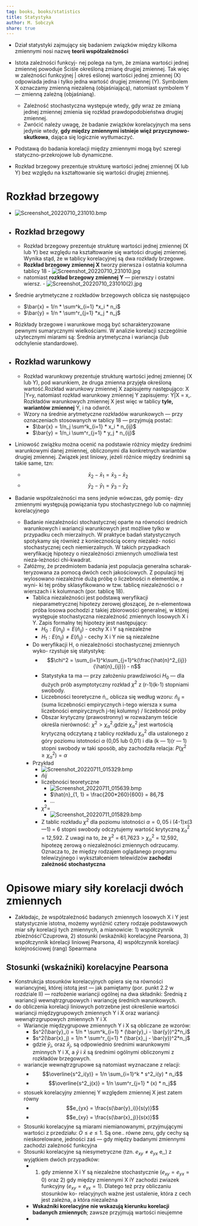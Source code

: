 ```yaml
---  
tag: books, books/statistics  
title: Statystyka  
author: M. Sobczyk  
share: true  
---  
```

  
- Dział statystyki zajmujący się badaniem związków między kilkoma zmiennymi nosi nazwę **teorii współzależności**  
  
- Istota zależności funkcyj- nej polega na tym, że zmiana wartości jednej zmiennej powoduje Ściśle określoną zmianę drugiej zmiennej. Tak więc w zależności funkcyjnej | okreś eślonej wartości jednej zmiennej (X) odpowiada jedna i tylko jedna wartość drugiej zmiennej (Y). Symbolem X oznaczamy zmienną niezaleną (objaśniającą), natomiast symbolem Y — zmienną zależną (objaśnianą).  
	- Zależność stochastyczna występuje wtedy, gdy wraz ze zmianą jednej zmiennej zmienia się rozkład prawdopodobieństwa drugiej zmiennej.  
	- Zwrócić należy uwagę, że badanie związków korelacyjnych ma sens jedynie wtedy, **gdy między zmiennymi istnieje więź przyczynowo-skutkowa**, dająca się logicznie wytłumaczyć.  
- Podstawą do badania korelacji między zmiennymi mogą być szeregi statyczno-przekrojowe lub dynamiczne.  
- Rozkład brzegowy prezentuje strukturę wartości jednej zmiennej (X lub Y) bez względu na kształtowanie się wartości drugiej zmiennej.  
  
# Rozkład brzegowy  
  
- ![Screenshot_20220710_231010.bmp](./images/Screenshot_20220710_231010.bmp)  
  
- ## Rozkład brzegowy  
	- Rozkład brzegowy prezentuje strukturę wartości jednej zmiennej (X lub Y) bez względu na kształtowanie się wartości drugiej zmiennej. Wynika stąd, że w tablicy korelacyjnej są dwa rozkłady brzegowe.  
	- **Rozkład brzegowy zmiennej X** tworzy pierwsza i ostatnia kolumna tablicy 18 - ![Screenshot_20220710_231010.jpg](./images/Screenshot_20220710_231010.jpg)  
	- natomiast **rozkład brzegowy zmiennej Y** — pierwszy i ostatni wiersz. - ![Screenshot_20220710_231010(2).jpg](Screenshot_20220710_231010(2).jpg)  
- Średnie arytmetyczne z rozkładów brzegowych oblicza się następująco  
	- $\bar{x} = 1/n * \sum^k_{i=1} *x_i * n_i$  
	- $\bar{y} = 1/n * \sum^r_{j=1} *x_j * n_j$  
- Rózkłady brzegowe i warunkowe mogą być scharakteryzowane pewnymi sumarycznymi wielkościami. W analizie korelacji szczególnie użytecznymi miarami są: Średnia arytmetyczna i wariancja (lub odchylenie standardowe).   
  
- ## Rozkład warunkowy  
	- Rozkład warunkowy prezentuje strukturę wartości jednej zmiennej (X lub Y), pod warunkiem, że druga zmienna przyjęła określoną wartość.Rozkład warunkowy zmiennej X zapisujemy następująco: X |Y=y, natomiast rozkład warunkowy zmiennej Y zapisujemy: Y|X = x,. Rozkładów warunkowych zmiennej X jest więc w tablicy **tyle, wariantów zmiennej** Y, i na odwrót.  
	- Wzory na średnie arytmetyczne rozkładów warunkowych — przy oznaczeniach stosowanych w tablicy 18 — przyjmują postać:  
		- $\bar{x} = 1/n_j \sum^k_{i=1} * x_i * n_{ij}$  
		- $\bar{y} = 1/n_i \sum^r_{j=1} * y_j * n_{ij}$  
  
- Liniowość zwiążku można ocenić na podstawie różnicy między średnimi warunkowymi danej zmiennej, obliczonymi dla konkretnych wariantów drugiej zmiennej. Związek jest liniowy, jeżeli różnice między średnimi są takie same, tzn:  
	- $$\bar{x}_2 - \bar{x}_1 = \bar{x}_3 - \bar{x}_2$$  
	- $$\bar{y}_2 - \bar{y}_1 = \bar{y}_3 - \bar{y}_2$$  
- Badanie współzależności ma sens jedynie wówczas, gdy pomię- dzy zmiennymi występują powiązania typu stochastycznego lub co najmniej korelacyjnego  
	- Badanie niezależności stochastycznej oparte na równości średnich warunkowych i wariancji warunkowych jest możliwe tylko w przypadku cech mierzalnych. W praktyce badań statystycznych spotykamy się również z koniecznością oceny niezależ- ności stochastycznej cech niemierzalnych. W takich przypadkach weryfikację hipotezy o niezależności zmiennych umożliwia test nieza-leżności chi-kwadrat.  
	- Załóżmy, że przedmiotem badania jest populacja generalna scharak- teryzowana za pomocą dwóch cech jakościowych. Z populacji tej wylosowano niezależnie dużą próbę o liczebności n elementów, a wyni- ki tej próby sklasyfikowano w tzw. tablicę niezależności o r wierszach i k kolumnach (por. tablicę 18).  
		- Tablica niezależności jest podstawą weryfikacji nieparametrycznej hipotezy zerowej głoszącej, że n-elementowa próba losowa pochodzi z takiej zbiorowości generalnej, w której występuje stochastyczna niezależność zmiennych losowych X i Y. Zapis formalny tej hipotezy jest następujący:  
			- $H_0: E(n_{ij}) = E(\hat{n}_{ij})$ - cechy X i Y są niezależne  
			- $H_1: E(n_{ij}) \neq E(\hat{n}_{ij})$ - cechy X i Y nie są niezależne  
		- Do weryfikacji H, o niezależności stochastycznej zmiennych wyko- rzystuje się statystykę:  
			- $$\chi^2 = \sum_{i=1}^k\sum_{j=1}^k(\frac{\hat{n}^2_{ij}}{\hat{n}_{ij}}) - n$$  
			- Statystyka ta ma — przy założeniu prawdziwości $H_0$ — dla dużych prób asymptotyczny rozkład $\chi^2$ z (r-1)(k-1) stopniami swobody.  
			- Liczebności teoretyczne ń,, oblicza się według wzoru: $\hat{n}_{ij}$ = (suma liczebności empirycznych i-tego wiersza x suma liczebności empirycznych j-tej kolumny) / liczebność próby  
			- Obszar krytyczny (prawostronny) w rozważanym teście określa nierówność: $\chi^2 > \chi^2_\alpha$.gdzie $\chi^2_\alpha$ jest wartością krytyczną odczytaną z tablicy rozkładu $\chi^2_\alpha$ dla ustalonego z góry poziomu istotności $\alpha$ (0,05 lub 0,01) i dla (k — 1)(r — 1) stopni swobody w taki sposób, aby zachodziła relacja: $P(\chi^2 \geq \chi^2_\alpha) = \alpha$  
		- Przykład  
			- ![Screenshot_20220711_015329.bmp](./images/Screenshot_20220711_015329.bmp)  
			- $\hat{n}{ij}$  
			- liczebności teoretyczne  
				- ![Screenshot_20220711_015639.bmp](./images/Screenshot_20220711_015639.bmp)  
				- $\hat{n}_{1, 1} = \frac{200*260}{600} = 86,7$  
				- ...  
			- $\chi^2=$  
				- ![Screenshot_20220711_015829.bmp](./images/Screenshot_20220711_015829.bmp)  
			- Z tablic rozkładu $\chi^2$ dla poziomu istotności $\alpha = 0,05$ i (4-1)x(3—1) = 6 stopni swobody odczytujemy wartość krytyczną $\chi^2_\alpha$ = 12,592. Z uwagi na to, że $\chi^2$ = 61,7623 > $\chi^2_\alpha$ = 12,592, hipotezę zerową o niezależności zmiennych odrzucamy. Oznacza to, że między rodzajem oglądanego programu telewizyjnego i wykształceniem telewidzów **zachodzi zależność stochastyczna**  
  
# Opisowe miary siły korelacji dwóch zmiennych  
  
- Zakładajc, że współzależność badanych zmiennych losowych X i Y jest statystycznie istotna, możemy wyróżnić cztery rodzaje podstawowych miar siły korelacji tych zmiennych, a mianowicie: 1) współczynnik zbieżnóści'Czuprowa, 2) stosunki (wskaźniki) korelacyjne Pearsona, 3) współczynnik kórelacji liniowej Pearsona, 4) współczynnik korelacji kolejnościowej (rang) Spearmana  
  
## Stosunki (wskaźniki) korelacyjne Pearsona  
  
- Konstrukcja stosunków korelacyjnych opiera się na równości wariancyjnej, której istotą jest — jak pamiętamy (por. punkt 2.2 w rozdziale II) — rozłożenie wariancji ogólnej na dwa składniki: Średnią z wariancji wewnątrzgrupowych i wariancję średnich warunkowych.  
- do obliczenia korelacji liniowych potrzebne jest określenie wartości wariancji międzygrupowych zmiennych Y i X oraz wariancji wewnątrzgrupowych zmiennych Y i X  
	- Wariancje międzygrupowe zmiennych Y i X są obliczane ze wzorów:  
		- $s^2(\bar{y}_i) = 1/n * \sum^k_{i=1} * (\bar{y}_i - \bar{y})^2*n_i$  
		- $s^2(\bar{x}_j) = 1/n * \sum^r_{j=1} * (\bar{x}_j - \bar{y})^2*n_j$  
		- gdzie $\bar{y}_i$, oraz $\bar{x}_j$, są odpowiednio średnimi warunkowymi zminnych Y i X, a $\bar{y}$ i $\bar{x}$ są średnimi ogólnymi obliczonymi z rozkładów brzegowych.  
	- wariancje wewnątrzgrupowe są natomiast wyznaczane z relacji:  
		- $$\overline{s^2_i(y)} = 1/n \sum_{i=1}^k * s^2_i(y) * n_i$$  
		- $$\overline{s^2_j(x)} = 1/n \sum^r_{j=1} * (x) * n_j$$  
	- stosuek korelacyjny zmiennej Y względem zmiennej X jest zatem równy  
		- $$e_{yx} = \frac{s(\bar{y}_i)}{s(y)}$$  
		- $$e_{xy} = \frac{s(\bar{x}_j)}{s(x)}$$  
	- Stosunki korelacyjne są miarami niemianowanymi, przyjmującymi wartości z przedziału: $O \leq e \leq 1$. Są one.. równe zeru, gdy cechy są nieskorelowane, jedności zaś — gdy między badanymi zmiennymi zachodzi zależność funkcyjna  
	- Stosunki korelacyjne są niesymetryczne (tzn. $e_{xy} \neq e_{yx}$  e,,) z wyjątkiem dwóch przypadków:   
		- 1) gdy zmienne X i Y są niezależne stochastycznie ($e_{xy} = e_{yx} = 0$) oraz 2) gdy między zmiennymi X iY zachodzi zwiazek funkcyjny ($e_{xy} = e_{yx} = 1$). Dlatego też przy obliczaniu stosunków ko- relacyjnych ważne jest ustalenie, która z cech jest zależna, a która niezależna  
		- **Wskaźniki korelacyjne nie wskazują kierunku korelacji badanych zmiennych**; zawsze przyjmują wartości nieujemne  
		- 
